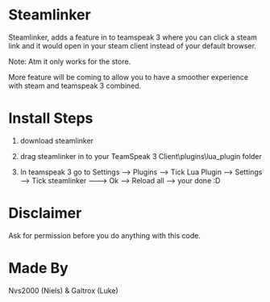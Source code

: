 # Steamlinker
Steamlinker, adds a feature in to teamspeak 3 where you can click a steam link and it would open in your steam client instead of your default browser.

Note: Atm it only works for the store.

More feature will be coming to allow you to have a smoother experience with steam and teamspeak 3 combined.

# Install Steps

1. download steamlinker

2. drag steamlinker in to your TeamSpeak 3 Client\plugins\lua_plugin folder

3. In teamspeak 3 go to Settings --> Plugins --> Tick Lua Plugin --> Settings --> Tick steamlinker ---> Ok --> Reload all --> your done :D


# Disclaimer
Ask for permission before you do anything with this code.


# Made By
Nvs2000 (Niels) & Galtrox (Luke)
